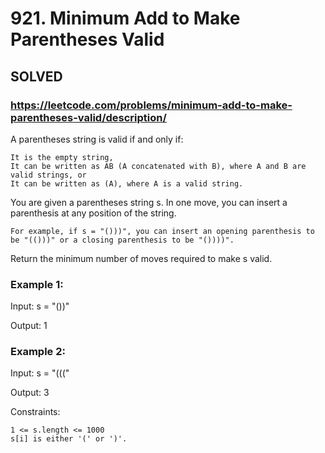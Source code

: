 # 921. Minimum Add to Make Parentheses Valid

## SOLVED

### https://leetcode.com/problems/minimum-add-to-make-parentheses-valid/description/


A parentheses string is valid if and only if:

    It is the empty string,
    It can be written as AB (A concatenated with B), where A and B are valid strings, or
    It can be written as (A), where A is a valid string.

You are given a parentheses string s. In one move, you can insert a parenthesis at any position of the string.

    For example, if s = "()))", you can insert an opening parenthesis to be "(()))" or a closing parenthesis to be "())))".

Return the minimum number of moves required to make s valid.



### Example 1:

Input: s = "())"

Output: 1

### Example 2:

Input: s = "((("

Output: 3



Constraints:

    1 <= s.length <= 1000
    s[i] is either '(' or ')'.

